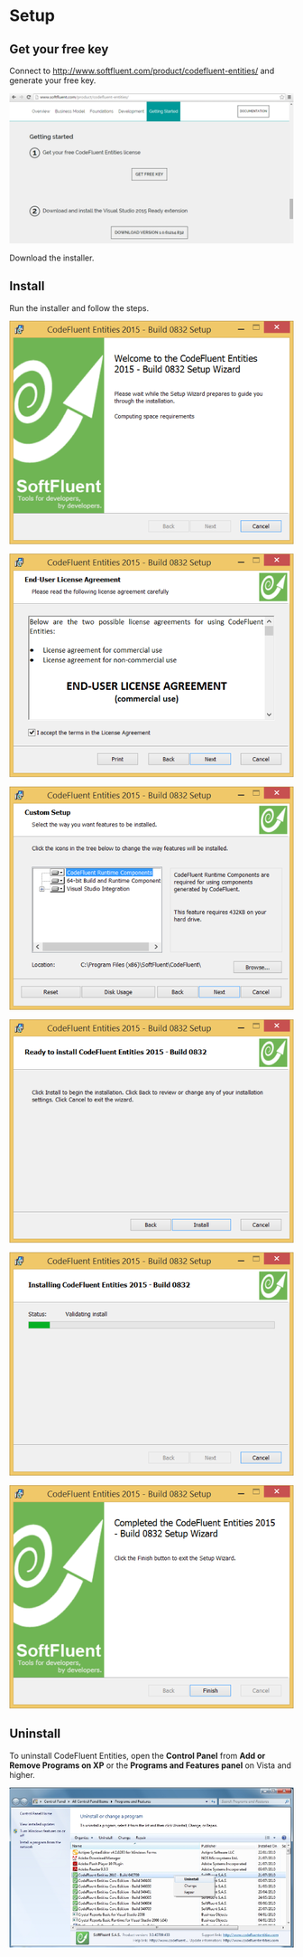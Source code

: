 # Setup

## Get your free key

Connect to http://www.softfluent.com/product/codefluent-entities/ and generate your free key.

![](img/first-setup-01.png)

Download the installer.

## Install

Run the installer and follow the steps.

![](img/first-setup-02.png)

![](img/first-setup-03.png)

![](img/first-setup-04.png)

![](img/first-setup-05.png)

![](img/first-setup-06.png)

![](img/first-setup-07.png)

## Uninstall

To uninstall CodeFluent Entities, open the **Control Panel** from **Add or Remove Programs on XP** or the **Programs and Features panel** on Vista and higher.

![](img/uninstall-01.jpg)
